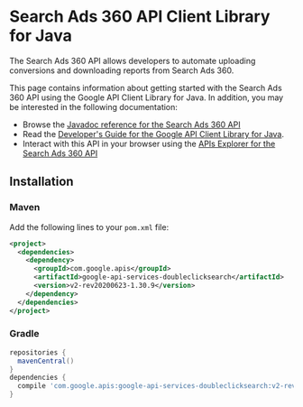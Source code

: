# Search Ads 360 API Client Library for Java

The Search Ads 360 API allows developers to automate uploading conversions and downloading reports from Search Ads 360.

This page contains information about getting started with the Search Ads 360 API
using the Google API Client Library for Java. In addition, you may be interested
in the following documentation:

* Browse the [Javadoc reference for the Search Ads 360 API][javadoc]
* Read the [Developer's Guide for the Google API Client Library for Java][google-api-client].
* Interact with this API in your browser using the [APIs Explorer for the Search Ads 360 API][api-explorer]

## Installation

### Maven

Add the following lines to your `pom.xml` file:

```xml
<project>
  <dependencies>
    <dependency>
      <groupId>com.google.apis</groupId>
      <artifactId>google-api-services-doubleclicksearch</artifactId>
      <version>v2-rev20200623-1.30.9</version>
    </dependency>
  </dependencies>
</project>
```

### Gradle

```gradle
repositories {
  mavenCentral()
}
dependencies {
  compile 'com.google.apis:google-api-services-doubleclicksearch:v2-rev20200623-1.30.9'
}
```

[javadoc]: https://googleapis.dev/java/google-api-services-doubleclicksearch/latest/index.html
[google-api-client]: https://github.com/googleapis/google-api-java-client/
[api-explorer]: https://developers.google.com/apis-explorer/#p/doubleclicksearch/v1/
